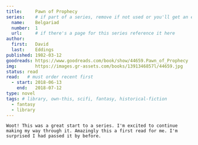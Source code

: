 ```yaml
---
title:     Pawn of Prophecy
series:    # if part of a series, remove if not used or you'll get an error
  name:    Belgariad
  number:  1
  url:     # if there's a page for this series reference it here
author: 
  first:   David
  last:    Eddings
published: 1982-03-12 
goodreads: https://www.goodreads.com/book/show/44659.Pawn_of_Prophecy
img:       https://images.gr-assets.com/books/1391346857l/44659.jpg
status: read
read:   # must order recent first
  - start: 2018-06-13
    end:   2018-07-12
type: novel
tags: # library, own-this, scifi, fantasy, historical-fiction
  - fantasy
  - library
---
```


	Woot! This was a great start to a series. I'm excited to continue making my way through it. Amazingly this a first read for me. I'm surprised I had passed it by before.